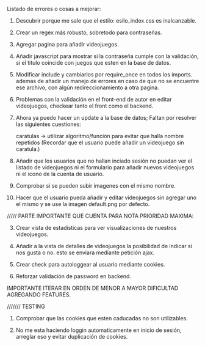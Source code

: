 Listado de errores o cosas a mejorar:

1. Descubrir porque me sale que el estilo: esilo_index.css es inalcanzable.

2. Crear un regex más robusto, sobretodo para contraseñas.

3. Agregar pagina para añadir videojuegos.

4. Añadir javascript para mostrar si la contraseña cumple con la validación, si el titulo coincide con juegos que esten en la base de datos.

7. Modificar include y cambiarlos por require_once en todos los imports. ademas de añadir un manejo de errores en caso de que no se encuentre ese archivo, con algún redireccionamiento a otra pagina.

8. Problemas con la validación en el front-end de autor en editar videojuegos, checkear tanto el front como el backend.

9. Ahora ya puedo hacer un update a la base de datos; Faltan por resolver las siguientes cuestiones:

    caratulas -> utilizar algoritmo/función para evitar que halla nombre repetidos
    (Recordar que el usuario puede añadir un videojuego sin caratula.)


10. Añadir que los usuarios que no hallan inciado sesión no puedan ver el listado de videojuegos ni el formulario para añadir nuevos videojuegos ni el icono de la cuenta de usuario. 


11. Comprobar si se pueden subir imagenes con el mismo nombre.

12. Hacer que el usuario pueda añadir y editar videojuegos sin agregar uno el mismo y se use la imagen default.png por defecto.





///// PARTE IMPORTANTE QUE CUENTA PARA NOTA PRIORIDAD MAXIMA:



3. Crear vista de estadísticas para ver visualizaciones de nuestros videojuegos.

4. Añadir a la vista de detalles de videojuegos la posibilidad de indicar
si nos gusta o no. esto se enviara mediante petición ajax.

5. Crear check para autologgear al usuario mediante cookies.

6. Reforzar validación de password en backend.

IMPORTANTE ITERAR EN ORDEN DE MENOR A MAYOR DIFICULTAD AGREGANDO FEATURES.


/////// TESTING

1. Comprobar que las cookies que esten caducadas no son utilizables. 


2. No me esta haciendo loggin automaticamente en inicio de sesión, arreglar eso y evitar duplicación de cookies.